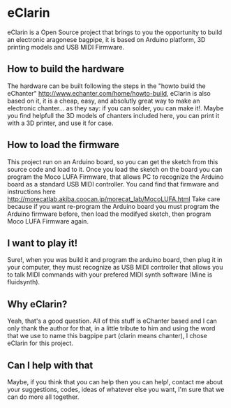 eClarin
=======
eClarin is a Open Source project that brings to you the opportunity to build an electronic aragonese bagpipe, it is based on Arduino platform, 3D printing models and USB MIDI Firmware.

How to build the hardware
-------------------------
The hardware can be built following the steps in the "howto build the eChanter" http://www.echanter.com/home/howto-build, eClarin is also based on it, it is a cheap, easy, and absolutly great way to make an electronic chanter... as they say: if you can solder, you can make it!.
Maybe you find helpfull the 3D models of chanters included here, you can print it with a 3D printer, and use it for case.

How to load the firmware
------------------------
This project run on an Arduino board, so you can get the sketch from this source code and load to it.
Once you load the sketch on the board you can program the Moco LUFA Firmware, that allows PC to recognize the Arduino board as a standard USB MIDI controller. You cand find that firmware and instructions here http://morecatlab.akiba.coocan.jp/morecat_lab/MocoLUFA.html
Take care because if you want re-program the Arduino board you must program the Arduino firmware before, then load the modifyed sketch, then program Moco LUFA Firmware again.

I want to play it!
------------------
Sure!, when you was build it and program the arduino board, then plug it in your computer, they must recognize as USB MIDI controller that allows you to talk MIDI commands with your prefered MIDI synth software (Mine is fluidsynth).

Why eClarin?
------------
Yeah, that's a good question. All of this stuff is eChanter based and I can only thank the author for that, in a little tribute to him and using the word that we use to name this bagpipe part (clarin means chanter), I chose eClarin for this project.

Can I help with that
--------------------
Maybe, if you think that you can help then you can help!, contact me about your suggestions, codes, ideas of whatever else you want, I'm sure that we can do more all together.
